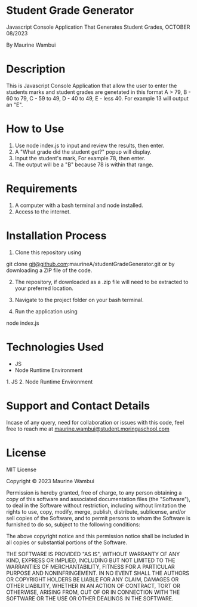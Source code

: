 # Student Grade Generator

Javascript Console Application That Generates Student Grades, OCTOBER 08/2023

By Maurine Wambui

# Description

This is Javascript Console Application that allow the user to enter the students marks and student grades are genetated in this format  A > 79, B - 60 to 79, C -  59 to 49, D - 40 to 49, E - less 40. For example 13 will output an "E".

# How to Use
1. Use node index.js to input and review the results, then enter.
2. A "What grade did the student get?" popup will display.
3. Input the student's mark, For example 78, then enter.
4. The output will be a "B" because 78 is within that range.


# Requirements

1. A computer with a bash terminal and node installed.
2. Access to the internet.

# Installation Process

1. Clone this repository using

  git clone git@github.com:maurineA/studentGradeGenerator.git
or by downloading a ZIP file of the code.

2. The repository, if downloaded as a .zip file will need to be extracted to your preferred location.

3. Navigate to the project folder on your bash terminal.

4. Run the application using

  node index.js

  # Technologies Used
<ul>
<li>JS</li>
<li>Node Runtime Environment</li>
</ul>
1. JS
2. Node Runtime Environment

# Support and Contact Details

Incase of any query, need for collaboration or issues with this code, feel free to reach me at maurine.wambui@student.moringaschool.com

# License

MIT License

Copyright © 2023 Maurine Wambui 

Permission is hereby granted, free of charge, to any person obtaining a copy of this software and associated documentation files (the "Software"), to deal in the Software without restriction, including without limitation the rights to use, copy, modify, merge, publish, distribute, sublicense, and/or sell copies of the Software, and to permit persons to whom the Software is furnished to do so, subject to the following conditions:

The above copyright notice and this permission notice shall be included in all copies or substantial portions of the Software.

THE SOFTWARE IS PROVIDED "AS IS", WITHOUT WARRANTY OF ANY KIND, EXPRESS OR IMPLIED, INCLUDING BUT NOT LIMITED TO THE WARRANTIES OF MERCHANTABILITY, FITNESS FOR A PARTICULAR PURPOSE AND NONINFRINGEMENT. IN NO EVENT SHALL THE AUTHORS OR COPYRIGHT HOLDERS BE LIABLE FOR ANY CLAIM, DAMAGES OR OTHER LIABILITY, WHETHER IN AN ACTION OF CONTRACT, TORT OR OTHERWISE, ARISING FROM, OUT OF OR IN CONNECTION WITH THE SOFTWARE OR THE USE OR OTHER DEALINGS IN THE SOFTWARE.